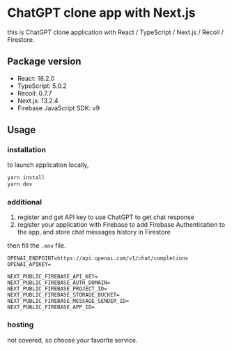# ChatGPT clone app with Next.js
this is ChatGPT clone application with React / TypeScript / Next.js / Recoil / Firestore.

## Package version

 - React: 18.2.0
 - TypeScript: 5.0.2
 - Recoil: 0.7.7
 - Next.js: 13.2.4
 - Firebase JavaScript SDK: v9

## Usage
### installation
to launch application locally,
```bash
yarn install
yarn dev
```

### additional

1. register and get API key to use ChatGPT to get chat response
2. register your application with Firebase to add Firebase Authentication to the app, and store chat messages history in Firestore

then fill the `.env` file.

```ini:.env
OPENAI_ENDPOINT=https://api.openai.com/v1/chat/completions
OPENAI_APIKEY=

NEXT_PUBLIC_FIREBASE_API_KEY=
NEXT_PUBLIC_FIREBASE_AUTH_DOMAIN=
NEXT_PUBLIC_FIREBASE_PROJECT_ID=
NEXT_PUBLIC_FIREBASE_STORAGE_BUCKET=
NEXT_PUBLIC_FIREBASE_MESSAGE_SENDER_ID=
NEXT_PUBLIC_FIREBASE_APP_ID=
```
 
### hosting
not covered, so choose your favorite service.

